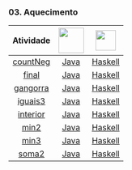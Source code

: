 ### 03. Aquecimento

Atividade | <img src="https://images.vexels.com/media/users/3/166401/isolated/lists/b82aa7ac3f736dd78570dd3fa3fa9e24-icone-da-linguagem-de-programacao-java.png" width="50" height="50" /> | <img src="https://icons-for-free.com/iconfiles/png/128/haskell+original-1324760548756947537.png" width="40" height="40" />
:------:|:------:|:------:
[countNeg](/%233/03.%20Aquecimento/countNeg) | [Java](/%233/03.%20Aquecimento/countNeg/countNeg.java) | [Haskell](/%233/03.%20Aquecimento/countNeg/countNeg.hs)
[final](/%233/03.%20Aquecimento/final) | [Java](/%233/03.%20Aquecimento/final/Final.java) | [Haskell](/%233/03.%20Aquecimento/final/final.hs)
[gangorra](/%233/03.%20Aquecimento/gangorra) | [Java](/%233/03.%20Aquecimento/gangorra/gangorra.java) | [Haskell](/%233/03.%20Aquecimento/gangorra/gangorra.hs)
[iguais3](/%233/03.%20Aquecimento/iguais3) | [Java](/%233/03.%20Aquecimento/iguais3/iguais3.java) | [Haskell](/%233/03.%20Aquecimento/iguais3/iguais3.hs)
[interior](/%233/03.%20Aquecimento/interior) | [Java](/%233/03.%20Aquecimento/interior/interior.java) | [Haskell](/%233/03.%20Aquecimento/interior/interior.hs)
[min2](/%233/03.%20Aquecimento/min2) | [Java](/%233/03.%20Aquecimento/min2/min2.java) | [Haskell](/%233/03.%20Aquecimento/min2/min2.hs)
[min3](/%233/03.%20Aquecimento/min3) | [Java](/%233/03.%20Aquecimento/min3/min3.java) | [Haskell](/%233/03.%20Aquecimento/min3/min3.hs)
[soma2](/%233/03.%20Aquecimento/soma2) | [Java](/%233/03.%20Aquecimento/soma2/soma2.java) | [Haskell](/%233/03.%20Aquecimento/soma2/soma2.hs)